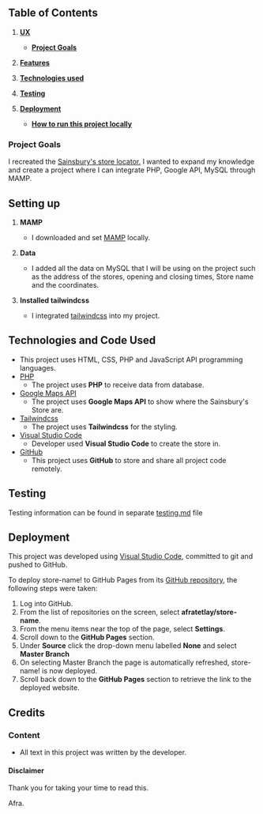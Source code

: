 
## Table of Contents
1. [**UX**](#ux)
    - [**Project Goals**](#project-goals)

2. [**Features**](#features)

3. [**Technologies used**](#technologies-used)

4. [**Testing**](#testing)

5. [**Deployment**](#deployment)
    - [**How to run this project locally**](#how-to-run-this-project-locally)


### Project Goals

I recreated the <a href="https://stores.sainsburys.co.uk/list/place/@53.47949,-2.2451148/1/all">Sainsbury's store locator.</a> I wanted to expand my knowledge and create a project where I can integrate PHP, Google API, MySQL through MAMP. 

## Setting up

1. **MAMP**
    - I downloaded and set <a href="https://www.mamp.info/en/mac/">MAMP</a> locally. 


2. **Data**
    - I added all the data on MySQL that I will be using on the project such as the address of the stores, opening and closing times, Store name and the coordinates. 


3. **Installed tailwindcss**
    - I integrated <a href="https://tailwindcss.com/">tailwindcss</a> into my project. 


## Technologies and Code Used

- This project uses HTML, CSS, PHP and JavaScript API programming languages.
- [PHP](https://www.php.net/)
    - The project uses **PHP** to receive data from database.
- [Google Maps API](https://developers.google.com/maps)
    - The project uses **Google Maps API** to show where the Sainsbury's Store are.
- [Tailwindcss](https://tailwindcss.com/)
    - The project uses **Tailwindcss** for the styling.
- [Visual Studio Code](https://code.visualstudio.com/) 
    - Developer used **Visual Studio Code** to create the store in. 
- [GitHub](https://github.com/)
    - This project uses **GitHub** to store and share all project code remotely. 


## Testing 

Testing information can be found in separate [testing.md](testing.md) file

## Deployment

This project was developed using [Visual Studio Code](https://code.visualstudio.com/), committed to git and pushed to GitHub. 

To deploy store-name! to GitHub Pages from its [GitHub repository](https://github.com/afratetlay/store-name), the following steps were taken: 
1. Log into GitHub. 
2. From the list of repositories on the screen, select **afratetlay/store-name**.
3. From the menu items near the top of the page, select **Settings**.
4. Scroll down to the **GitHub Pages** section.
5. Under **Source** click the drop-down menu labelled **None** and select **Master Branch**
6. On selecting Master Branch the page is automatically refreshed, store-name! is now deployed. 
7. Scroll back down to the **GitHub Pages** section to retrieve the link to the deployed website.

## Credits

### Content

- All text in this project was written by the developer.


#### Disclaimer

Thank you for taking your time to read this.

Afra. 
